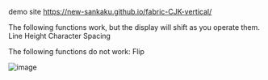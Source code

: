 demo site
https://new-sankaku.github.io/fabric-CJK-vertical/

The following functions work, but the display will shift as you operate them.
 Line Height
 Character Spacing

The following functions do not work:
 Flip
 
![image](https://github.com/user-attachments/assets/945f534c-db43-475e-9443-6c7a357c2403)
